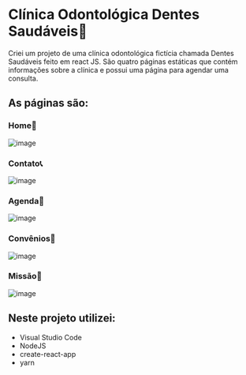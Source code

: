 # Clínica Odontológica Dentes Saudáveis🦷
Criei um projeto de uma clínica odontológica fictícia chamada Dentes Saudáveis feito em react JS. São quatro páginas estáticas que contém informações sobre a clínica e possui uma página para agendar uma consulta.

## As páginas são:

### Home🏡
![image](https://user-images.githubusercontent.com/71889113/112058326-37c53580-8b39-11eb-8146-4517ebe698b9.png)

### Contato📞
![image](https://user-images.githubusercontent.com/71889113/112058596-88d52980-8b39-11eb-938f-bf6244af83dc.png)

### Agenda📅
![image](https://user-images.githubusercontent.com/71889113/112058709-b02bf680-8b39-11eb-975b-c1ad2a4f93dc.png)

### Convênios🥼
![image](https://user-images.githubusercontent.com/71889113/112058860-dfdafe80-8b39-11eb-89aa-0c08958de487.png)

### Missão🎯
![image](https://user-images.githubusercontent.com/71889113/112059001-10bb3380-8b3a-11eb-93f3-3258301fff27.png)


## Neste projeto utilizei:
- Visual Studio Code
- NodeJS
- create-react-app
- yarn
